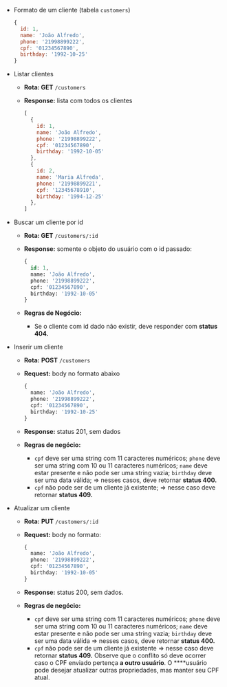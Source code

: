 - Formato de um cliente (tabela `customers`)
    
    ```jsx
    {
      id: 1,
      name: 'João Alfredo',
      phone: '21998899222',
      cpf: '01234567890',
      birthday: '1992-10-25'
    }
    ```
    
- Listar clientes
    - **Rota: GET** `/customers`
    - **Response:** lista com todos os clientes
        
        ```jsx
        [
          {
            id: 1,
            name: 'João Alfredo',
            phone: '21998899222',
            cpf: '01234567890',
            birthday: '1992-10-05'
          },
          {
            id: 2,
            name: 'Maria Alfreda',
            phone: '21998899221',
            cpf: '12345678910',
            birthday: '1994-12-25'
          },
        ]
        ```
        
- Buscar um cliente por id
    - **Rota: GET** `/customers/:id`
    - **Response:** somente o objeto do usuário com o id passado:
        
        ```sql
        {
          id: 1,
          name: 'João Alfredo',
          phone: '21998899222',
          cpf: '01234567890',
          birthday: '1992-10-05'
        }
        ```
        
    - **Regras de Negócio:**
        - Se o cliente com id dado não existir, deve responder com **status 404.**
- Inserir um cliente
    - **Rota:** **POST** `/customers`
    - **Request:** body no formato abaixo
        
        ```sql
        {
          name: 'João Alfredo',
          phone: '21998899222',
          cpf: '01234567890',
          birthday: '1992-10-25'
        }
        ```
        
    - **Response:** status 201, sem dados
    - **Regras de negócio:**
        - `cpf` deve ser uma string com 11 caracteres numéricos; `phone` deve ser uma string com 10 ou 11 caracteres numéricos; `name` deve estar presente e não pode ser uma string vazia; `birthday` deve ser uma data válida; ⇒ nesses casos, deve retornar **status 400.**
        - `cpf` não pode ser de um cliente já existente; ⇒ nesse caso deve retornar **status 409.**
- Atualizar um cliente
    - **Rota:** **PUT** `/customers/:id`
    - **Request:** body no formato:
        
        ```sql
        {
          name: 'João Alfredo',
          phone: '21998899222',
          cpf: '01234567890',
          birthday: '1992-10-05'
        }
        ```
        
    - **Response:** status 200, sem dados.
    - **Regras de negócio:**
        - `cpf` deve ser uma string com 11 caracteres numéricos; `phone` deve ser uma string com 10 ou 11 caracteres numéricos; `name` deve estar presente e não pode ser uma string vazia; `birthday` deve ser uma data válida ⇒ nesses casos, deve retornar **status 400.**
        - `cpf` não pode ser de um cliente já existente ⇒ nesse caso deve retornar **status 409.** Observe que o conflito só deve ocorrer caso o CPF enviado pertença **a outro usuário**. O ****usuário pode desejar atualizar outras propriedades, mas manter seu CPF atual.